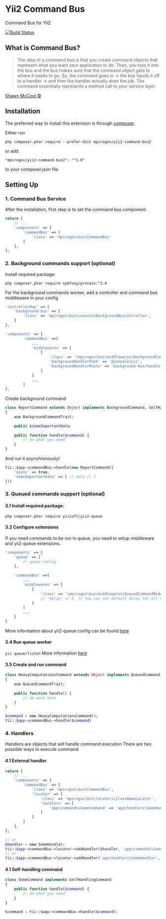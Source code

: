 # Yii2 Command Bus

Command Bus for Yii2

[![Build Status](https://travis-ci.org/mpirogov/yii2-command-bus2.svg?branch=master)](https://travis-ci.org/mpirogov/yii2-command-bus2)


## What is Command Bus? 
> The idea of a command bus is that you create command objects that represent what you want your application to do. 
> Then, you toss it into the bus and the bus makes sure that the command object gets to where it needs to go.
> So, the command goes in -> the bus hands it off to a handler -> and then the handler actually does the job. The command essentially represents a method call to your service layer.

[Shawn McCool ©](http://shawnmc.cool/command-bus)

## Installation

The preferred way to install this extension is through [composer](http://getcomposer.org/download/).

Either run

```
php composer.phar require --prefer-dist mpirogov/yii2-command-bus2
```

or add
```
"mpirogov/yii2-command-bus2": "^1.0"
```
to your composer.json file

## Setting Up

### 1. Command Bus Service
After the installation, first step is to set the command bus component.

```php
return [
    // ...
    'components' => [
        'commandBus' => [
            'class' => 'mpirogov\bus\CommandBus'
        ]
    ],
];
```

### 2. Background commands support (optional)
Install required package:
```
php composer.phar require symfony/process:^3.0
```

For the background commands worker, add a controller and command bus middleware in your config

```php
'controllerMap' => [
    'background-bus' => [
        'class' => 'mpirogov\bus\console\BackgroundBusController',
    ]
],

'components' => [
        'commandBus' =>[
            ...
            'middlewares' => [
                [
                    'class' => '\mpirogov\bus\middlewares\BackgroundCommandMiddleware',
                    'backgroundHandlerPath' => '@console/yii',
                    'backgroundHandlerRoute' => 'background-bus/handle',
                ]                
            ]
            ...            
        ]        
],
```

Create background command
```php
class ReportCommand extends Object implements BackgroundCommand, SelfHandlingCommand
{
    use BackgroundCommandTrait;
    
    public $someImportantData;
    
    public function handle($command) {
        // do what you need
    }
}
```
And run it asynchronously!
```php
Yii::$app->commandBus->handle(new ReportCommand([
    'async' => true,
    'someImportantData' => [ // data // ]
]))
```

### 3. Queued commands support (optional)
#### 3.1 Install required package:

```
php composer.phar require yiisoft/yii2-queue
```
#### 3.2 Configure extensions
If you need commands to be run in queue, you need to setup middleware and yii2-queue extensions.

```php
'components' => [
    'queue' => [
        // queue config
    ],
    
    'commandBus' =>[
        ...
        'middlewares' => [
            [
                'class' => '\mpirogov\bus\middlewares\QueuedCommandMiddleware',
                // 'delay' => 3, // You can set default delay for all commands here
            ]                
        ]
        ...            
    ]     
]
```
More information about yii2-queue config can be found [here](https://github.com/yiisoft/yii2-queue/blob/master/docs/guide/usage.md)
#### 3.4 Run queue worker 
``yii queue/listen``
More information [here](https://github.com/yiisoft/yii2-queue/blob/master/docs/guide/worker.md#worker-starting-control) 
#### 3.5 Create and run command
```php
class HeavyComputationsCommand extends Object implements QueuedCommand, SelfHandlingCommand
{
    use QueuedCommandTrait;
    
    public function handle() {
        // do work here
    }
}

$command = new HeavyComputationsCommand();
Yii::$app->commandBus->handle($command)
```

### 4. Handlers
Handlers are objects that will handle command execution
There are two possible ways to execute command:
#### 4.1 External handler 
```php
return [
    // ...
    'components' => [
        'commandBus' => [
            'class' => 'mpirogov\bus\CommandBus',
            'locator' => [
                'class' => 'mpirogov\bus\locators\ClassNameLocator',
                'handlers' => [
                    'app\commands\SomeCommand' => 'app\handlers\SomeHandler'
                ]
            ]
        ]
    ],
];

// or
$handler = new SomeHandler;
Yii::$app->commandBus->locator->addHandler($handler, 'app\commands\SomeCommand');
// or
Yii::$app->commandBus->locator->addHandler('app\handlers\SomeHandler', 'app\commands\SomeCommand');
```
#### 4.1 Self-handling command
```php
class SomeCommand implements SelfHandlingCommand
{
    public function handle($command) {
        // do what you need
    }
}

$command = Yii::$app->commandBus->handle($command);
```
